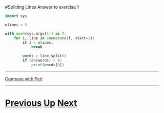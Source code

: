 #Splitting Lines Answer to exercise 1

```python
import sys

nlines = 5

with open(sys.argv[1]) as f:
    for i, line in enumerate(f, start=1):
        if i > nlines:
            break

        words = line.split()
        if len(words) > 0:
            print(words[0])
```

***

[Compare with Perl](../beginning_perl/splitting_answer1.md)

***

# [Previous](splitting.md) [Up](README.md) [Next](splitting.md)
